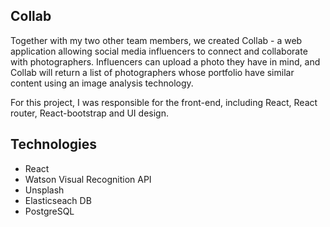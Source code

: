 ## Collab

Together with my two other team members, we created Collab - a web application allowing social media influencers to connect and collaborate with photographers. Influencers can upload a photo they have in mind, and Collab will return a list of photographers whose portfolio have similar content using an image analysis technology. 

For this project, I was responsible for the front-end, including React, React router, React-bootstrap and UI design.

## Technologies 
- React
- Watson Visual Recognition API
- Unsplash
- Elasticseach DB
- PostgreSQL
